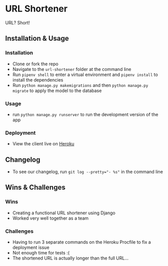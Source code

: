 # URL Shortener

URL? Short!

## Installation & Usage

### Installation

* Clone or fork the repo
* Navigate to the `url-shortener` folder at the command line 
* Run `pipenv shell` to enter a virtual environment and `pipenv install` to install the dependencies
* Run `python manage.py makemigrations` and then `python manage.py migrate` to apply the model to the database

### Usage

* run `python manage.py runserver` to run the development version of the app


### Deployment

* View the client live on [Heroku](https://url-short-url.herokuapp.com/urlshortener/a0Drg) 

## Changelog

* To see our changelog, run `git log --pretty="- %s"` in the command line

## Wins & Challenges

### Wins

* Creating a functional URL shortener using Django
* Worked very well together as a team

### Challenges

* Having to run 3 separate commands on the Heroku Procfile to fix a deployment issue
* Not enough time for tests :(
* The shortened URL is actually longer than the full URL... 
